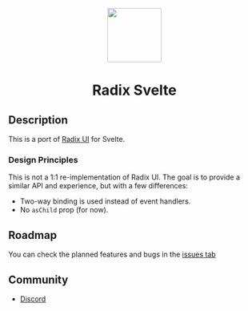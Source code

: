<p align="center">
  <img align="center" src="https://raw.githubusercontent.com/TGlide/radix-svelte/main/static/logo.svg" height="108" />
  
 <h1 align="center">
   Radix Svelte
</h1>
</p>

## Description

This is a port of [Radix UI](https://www.radix-ui.com/) for Svelte.

### Design Principles

This is not a 1:1 re-implementation of Radix UI. The goal is to provide a similar API and experience, but with a few differences:

- Two-way binding is used instead of event handlers.
- No `asChild` prop (for now).

## Roadmap

You can check the planned features and bugs in the [issues tab](https://github.com/TGlide/radix-svelte/issues)

## Community

- [Discord](https://discord.gg/XqEF4tr4)
